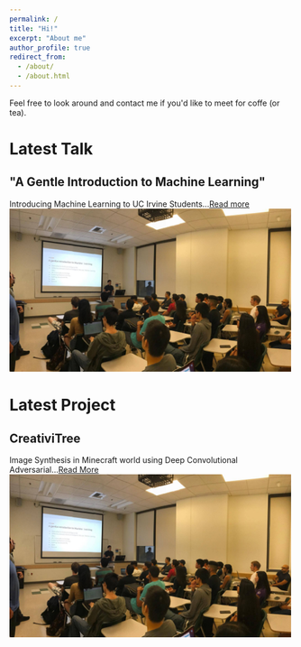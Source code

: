 ```yaml
---
permalink: /
title: "Hi!"
excerpt: "About me"
author_profile: true
redirect_from: 
  - /about/
  - /about.html
---
```


Feel free to look around and contact me if you'd like to meet for coffe (or tea).

Latest Talk
======

"A Gentle Introduction to Machine Learning"
------
Introducing Machine Learning to UC Irvine Students...[Read more](https://avourakis.github.io/portfolio)
<a href="https://avourakis.github.io/portfolio">
<img src="/images/test_image.jpg" alt="Talk at UCI" style="width: 500px;"/>
</a>


Latest Project
======

CreativiTree
-----
Image Synthesis in Minecraft world using Deep Convolutional Adversarial...<a href="https://jtjanecek.github.io/CreativiTree" target="_blank">Read More</a>
<a href="https://jtjanecek.github.io/CreativiTree" target="_blank">
<img src="/images/test_image.jpg" alt="Talk at UCI" style="width: 500px;"/>
</a>